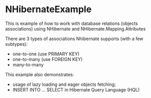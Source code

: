 NHibernateExample
=================

This is example of how to work with database relations (objects associations) using NHibernate and NHibernate.Mapping.Attributes

There are 3 types of associations Nhibernate supports (with a few subtypes):
* one-to-one (use PRIMARY KEY)
* one-to-many (use FOREIGN KEY)
* many-to-many

This example also demonstrates:
* usage of lazy loading and eager objects fetching;
* INSERT INTO ... SELECT in Hibernate Query Language (HQL)


